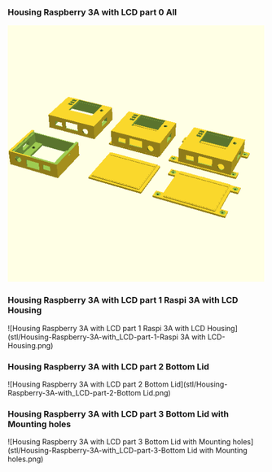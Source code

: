 ### Housing Raspberry 3A with LCD part 0 All
![Housing Raspberry 3A with LCD part 0 All](stl/Housing-Raspberry-3A-with_LCD-part-0-All.png)

### Housing Raspberry 3A with LCD part 1 Raspi 3A with LCD Housing
![Housing Raspberry 3A with LCD part 1 Raspi 3A with LCD Housing](stl/Housing-Raspberry-3A-with_LCD-part-1-Raspi 3A with LCD-Housing.png)

### Housing Raspberry 3A with LCD part 2 Bottom Lid
![Housing Raspberry 3A with LCD part 2 Bottom Lid](stl/Housing-Raspberry-3A-with_LCD-part-2-Bottom Lid.png)

### Housing Raspberry 3A with LCD part 3 Bottom Lid with Mounting holes
![Housing Raspberry 3A with LCD part 3 Bottom Lid with Mounting holes](stl/Housing-Raspberry-3A-with_LCD-part-3-Bottom Lid with Mounting holes.png)

